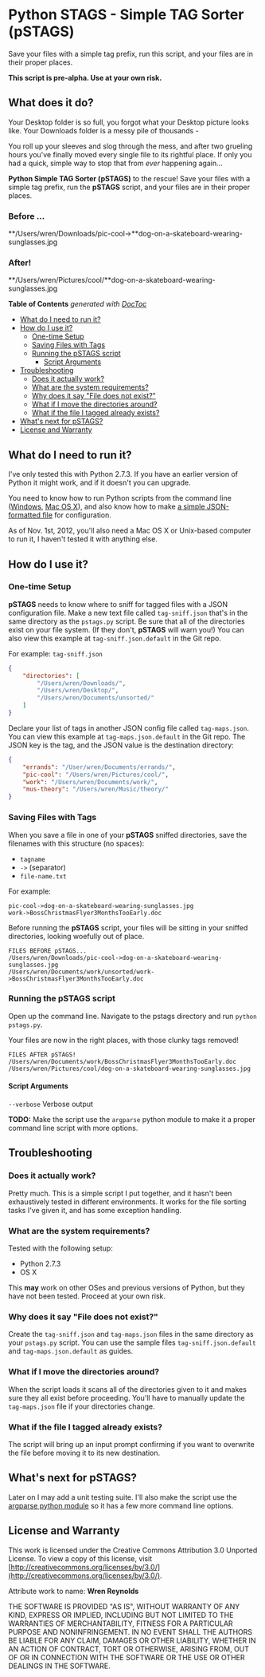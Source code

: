 Python STAGS - Simple TAG Sorter (pSTAGS)
======

Save your files with a simple tag prefix, run this script, and your files are in their proper places.

**This script is pre-alpha. Use at your own risk.**

## What does it do?

Your Desktop folder is so full, you forgot what your Desktop picture looks like. Your Downloads folder is a messy pile of thousands -

You roll up your sleeves and slog through the mess, and after two grueling hours you've finally moved every single file to its rightful place. If only you had a quick, simple way to stop that from *ever* happening again...

**Python Simple TAG Sorter (pSTAGS)** to the rescue! Save your files with a simple tag prefix, run the **pSTAGS** script, and your files are in their proper places.

### Before ...

**/Users/wren/Downloads/pic-cool->**dog-on-a-skateboard-wearing-sunglasses.jpg

### After!

**/Users/wren/Pictures/cool/**dog-on-a-skateboard-wearing-sunglasses.jpg

**Table of Contents**  *generated with [DocToc](http://doctoc.herokuapp.com/)*

- [What do I need to run it?](#what-do-i-need-to-run-it)
- [How do I use it?](#how-do-i-use-it)
    - [One-time Setup](#one-time-setup)
    - [Saving Files with Tags](#saving-files-with-tags)
    - [Running the pSTAGS script](#running-the-pstags-script)
        - [Script Arguments](#script-arguments)
- [Troubleshooting](#troubleshooting)
    - [Does it actually work?](#does-it-actually-work)
    - [What are the system requirements?](#what-are-the-system-requirements)
    - [Why does it say "File does not exist?"](#why-does-it-say-file-does-not-exist)
    - [What if I move the directories around?](#what-if-i-move-the-directories-around)
    - [What if the file I tagged already exists?](#what-if-the-file-i-tagged-already-exists)
- [What's next for pSTAGS?](#whats-next-for-pstags)
- [License and Warranty](#license-and-warranty)

## <a id="what-do-i-need-to-run-it"></a>What do I need to run it?

I've only tested this with Python 2.7.3. If you have an earlier version of Python it might work, and if it doesn't you can upgrade.

You need to know how to run Python scripts from the command line ([Windows](http://docs.python.org/2/faq/windows.html#how-do-i-run-a-python-program-under-windows), [Mac OS X](http://docs.python.org/2/using/mac.html)), and also know how to make [a simple JSON-formatted file](http://www.w3schools.com/json/default.asp) for configuration.

As of Nov. 1st, 2012, you'll also need a Mac OS X or Unix-based computer to run it, I haven't tested it with anything else.

## <a id="how-do-i-use-it"></a>How do I use it?

### <a id="one-time-setup"></a>One-time Setup

**pSTAGS** needs to know where to sniff for tagged files with a JSON configuration file. Make a new text file called `tag-sniff.json` that's in the same directory as the `pstags.py` script. Be sure that all of the directories exist on your file system. (If they don't, **pSTAGS** will warn you!) You can also view this example at `tag-sniff.json.default` in the Git repo.

For example: `tag-sniff.json`

```json
{
    "directories": [
        "/Users/wren/Downloads/",
        "/Users/wren/Desktop/",
        "/Users/wren/Documents/unsorted/"
    ]
}
```

Declare your list of tags in another JSON config file called `tag-maps.json`.  You can view this example at `tag-maps.json.default` in the Git repo. The JSON key is the tag, and the JSON value is the destination directory:

```json
{
    "errands": "/User/wren/Documents/errands/",
    "pic-cool": "/Users/wren/Pictures/cool/",
    "work": "/Users/wren/Documents/work/",
    "mus-theory": "/Users/wren/Music/theory/"
}
```

### <a id="saving-files-with-tags"></a>Saving Files with Tags

When you save a file in one of your **pSTAGS** sniffed directories, save the filenames with this structure (no spaces):

* `tagname`
* `->` (separator)
* `file-name.txt`

For example:

    pic-cool->dog-on-a-skateboard-wearing-sunglasses.jpg
    work->BossChristmasFlyer3MonthsTooEarly.doc

Before running the **pSTAGS** script, your files will be sitting in your sniffed directories, looking woefully out of place.

    FILES BEFORE pSTAGS...
    /Users/wren/Downloads/pic-cool->dog-on-a-skateboard-wearing-sunglasses.jpg
    /Users/wren/Documents/work/unsorted/work->BossChristmasFlyer3MonthsTooEarly.doc

### <a id="running-the-pstags-script"></a>Running the pSTAGS script

Open up the command line. Navigate to the pstags directory and run `python pstags.py`.

Your files are now in the right places, with those clunky tags removed!

    FILES AFTER pSTAGS!
    /Users/wren/Documents/work/BossChristmasFlyer3MonthsTooEarly.doc
    /Users/wren/Pictures/cool/dog-on-a-skateboard-wearing-sunglasses.jpg

#### <a id="script-arguments"></a>Script Arguments

`--verbose`
Verbose output

**TODO:** Make the script use the `argparse` python module to make it a proper command line script with more options.


## <a id="troubleshooting"></a>Troubleshooting

### <a id="does-it-actually-work"></a>Does it actually work?

Pretty much. This is a simple script I put together, and it hasn't been exhaustively tested in different environments. It works for the file sorting tasks I've given it, and has some exception handling.

### <a id="what-are-the-system-requirements"></a>What are the system requirements?
Tested with the following setup:

* Python 2.7.3
* OS X

This **may** work on other OSes and previous versions of Python, but they have not been tested. Proceed at your own risk.

### <a id="why-does-it-say-file-does-not-exist"></a>Why does it say "File does not exist?"

Create the `tag-sniff.json` and `tag-maps.json` files in the same directory as your `pstags.py` script. You can use the sample files `tag-sniff.json.default` and `tag-maps.json.default` as guides.

### <a id="what-if-i-move-the-directories-around"></a>What if I move the directories around?

When the script loads it scans all of the directories given to it and makes sure they all exist before proceeding. You'll have to manually update the `tag-maps.json` file if your directories change.

### <a id="what-if-the-file-i-tagged-already-exists"></a>What if the file I tagged already exists?

The script will bring up an input prompt confirming if you want to overwrite the file before moving it to its new destination.

## <a id="whats-next-for-pstags"></a>What's next for pSTAGS?

Later on I may add a unit testing suite. I'll also make the script use the [argparse python module](http://docs.python.org/dev/library/argparse.html) so it has a few more command line options.


## <a id="license-and-warranty"></a>License and Warranty

This work is licensed under the Creative Commons Attribution 3.0 Unported License. To view a copy of this license, visit [http://creativecommons.org/licenses/by/3.0/](http://creativecommons.org/licenses/by/3.0/).

Attribute work to name: **Wren Reynolds**

THE SOFTWARE IS PROVIDED "AS IS", WITHOUT WARRANTY OF ANY KIND,
EXPRESS OR IMPLIED, INCLUDING BUT NOT LIMITED TO THE WARRANTIES OF
MERCHANTABILITY, FITNESS FOR A PARTICULAR PURPOSE AND NONINFRINGEMENT.
IN NO EVENT SHALL THE AUTHORS BE LIABLE FOR ANY CLAIM, DAMAGES OR
OTHER LIABILITY, WHETHER IN AN ACTION OF CONTRACT, TORT OR OTHERWISE,
ARISING FROM, OUT OF OR IN CONNECTION WITH THE SOFTWARE OR THE USE OR
OTHER DEALINGS IN THE SOFTWARE.
